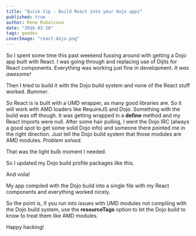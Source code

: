 ```yaml
---
title: "Quick tip - Build React into your Dojo apps"
published: true
author: Rene Rubalcava
date: "2016-03-28"
tags: geodev
coverImage: "react-dojo.png"
---
```


So I spent some time this past weekend fussing around with getting a Dojo app built with React. I was going through and replacing use of Dijits for React components. Everything was working just fine in development. _It was awesome!_

Then I tried to build it with the Dojo build system and none of the React stuff worked. _Bummer_.

So React is is built with a UMD wrapper, as many good libraries are. So it will work with AMD loaders like RequireJS and Dojo. Something with the build was off though. It was getting wrapped in a **define** method and my React imports were null. After some hair pulling, I went the Dojo IRC (always a good spot to get some solid Dojo info) and someone there pointed me in the right direction. Just tell the Dojo build system that those modules are AMD modules. _Problem solved._

That was the light bulb moment I needed.

So I updated my Dojo build profile packages like this.

<script src="https://gist.github.com/odoe/0aea204315c2f568e693.js"></script>

And voila!

My app compiled with the Dojo build into a single file with my React components and everything worked nicely.

So the point is, if you run into issues with UMD modules not compiling with the Dojo build system, use the **resourceTags** option to let the Dojo build to know to treat them like AMD modules.

Happy hacking!

